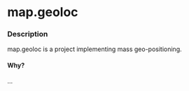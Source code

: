 # map.geoloc

### Description
map.geoloc is a project implementing mass geo-positioning.

#### Why?
...
